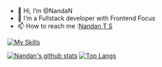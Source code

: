 - 👋 Hi, I’m @NandaN
- 👀 I’m a Fullstack developer with Frontend Focus
- 📫 How to reach me :[Nandan T S](https://www.linkedin.com/in/nandan-t-s-643345b3)

[![My Skills](https://skillicons.dev/icons?i=react,redux,zustand,angular,typescript,java,c++,python,figma&theme=dark)](https://skillicons.dev)

[![Nandan's github stats](https://github-readme-stats.vercel.app/api?username=NandaNxD&show_icons=true)](https://github.com/NandaNxD/github-readme-stats)                                                                                        [![Top Langs](https://github-readme-stats.vercel.app/api/top-langs/?username=NandaNxD&layout=compact)](https://github.com/NandaNxD/github-readme-stats)


<!---
NandaNxD/NandaNxD is a ✨ special ✨ repository because its `README.md` (this file) appears on your GitHub profile.
You can click the Preview link to take a look at your changes.
--->
